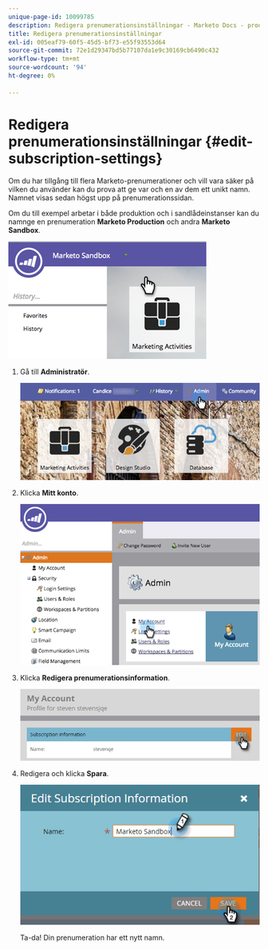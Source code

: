 ```yaml
---
unique-page-id: 10099785
description: Redigera prenumerationsinställningar - Marketo Docs - produktdokumentation
title: Redigera prenumerationsinställningar
exl-id: 005eaf79-60f5-45d5-bf73-e55f93553d64
source-git-commit: 72e1d29347bd5b77107da1e9c30169cb6490c432
workflow-type: tm+mt
source-wordcount: '94'
ht-degree: 0%

---
```


# Redigera prenumerationsinställningar {#edit-subscription-settings}

Om du har tillgång till flera Marketo-prenumerationer och vill vara säker på vilken du använder kan du prova att ge var och en av dem ett unikt namn. Namnet visas sedan högst upp på prenumerationssidan.

Om du till exempel arbetar i både produktion och i sandlådeinstanser kan du namnge en prenumeration **Marketo Production** och andra **Marketo Sandbox**.

![](assets/image2016-4-8-14-3a34-3a28.png)

1. Gå till **Administratör**.

   ![](assets/adminhand-1.png)

1. Klicka **Mitt konto**.

   ![](assets/image2015-6-23-15-3a16-3a52.png)

1. Klicka **Redigera prenumerationsinformation**.

   ![](assets/image2016-5-24-10-3a34-3a32.png)

1. Redigera och klicka **Spara**.

   ![](assets/image2016-5-24-10-3a40-3a6.png)

   Ta-da! Din prenumeration har ett nytt namn.
